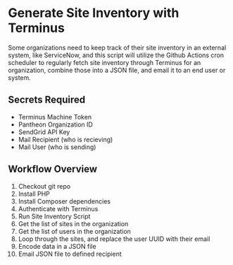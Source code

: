 # Generate Site Inventory with Terminus

Some organizations need to keep track of their site inventory in an external system, like ServiceNow, and this script will utilize the Github Actions cron scheduler to regularly fetch site inventory through Terminus for an organization, combine those into a JSON file, and email it to an end user or system.

## Secrets Required

- Terminus Machine Token
- Pantheon Organization ID
- SendGrid API Key
- Mail Recipient (who is recieving)
- Mail User (who is sending)

## Workflow Overview

1. Checkout git repo
2. Install PHP
3. Install Composer dependencies
4. Authenticate with Terminus
5. Run Site Inventory Script
  1. Get the list of sites in the organization
  2. Get the list of users in the organization
  3. Loop through the sites, and replace the user UUID with their email
  4. Encode data in a JSON file
  5. Email JSON file to defined recipient

